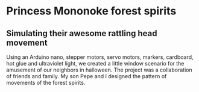 # **Princess Mononoke forest spirits**

## Simulating their awesome rattling head movement

Using an Arduino nano, stepper motors, servo motors, markers, cardboard, hot glue and ultraviolet light, we created a little window scenario for the amusement of our neighbors in halloween. The project was a collaboration of friends and family. My son Pepe and I designed the pattern of movements of the forest spirits. 
